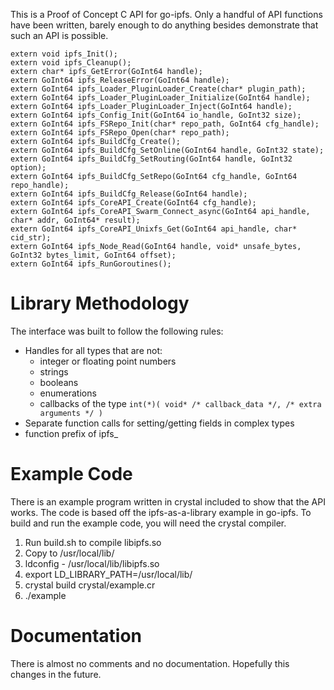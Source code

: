 This is a Proof of Concept C API for go-ipfs. Only a handful of API functions have
been written, barely enough to do anything besides demonstrate that such an API
is possible.

```
extern void ipfs_Init();
extern void ipfs_Cleanup();
extern char* ipfs_GetError(GoInt64 handle);
extern GoInt64 ipfs_ReleaseError(GoInt64 handle);
extern GoInt64 ipfs_Loader_PluginLoader_Create(char* plugin_path);
extern GoInt64 ipfs_Loader_PluginLoader_Initialize(GoInt64 handle);
extern GoInt64 ipfs_Loader_PluginLoader_Inject(GoInt64 handle);
extern GoInt64 ipfs_Config_Init(GoInt64 io_handle, GoInt32 size);
extern GoInt64 ipfs_FSRepo_Init(char* repo_path, GoInt64 cfg_handle);
extern GoInt64 ipfs_FSRepo_Open(char* repo_path);
extern GoInt64 ipfs_BuildCfg_Create();
extern GoInt64 ipfs_BuildCfg_SetOnline(GoInt64 handle, GoInt32 state);
extern GoInt64 ipfs_BuildCfg_SetRouting(GoInt64 handle, GoInt32 option);
extern GoInt64 ipfs_BuildCfg_SetRepo(GoInt64 cfg_handle, GoInt64 repo_handle);
extern GoInt64 ipfs_BuildCfg_Release(GoInt64 handle);
extern GoInt64 ipfs_CoreAPI_Create(GoInt64 cfg_handle);
extern GoInt64 ipfs_CoreAPI_Swarm_Connect_async(GoInt64 api_handle, char* addr, GoInt64* result);
extern GoInt64 ipfs_CoreAPI_Unixfs_Get(GoInt64 api_handle, char* cid_str);
extern GoInt64 ipfs_Node_Read(GoInt64 handle, void* unsafe_bytes, GoInt32 bytes_limit, GoInt64 offset);
extern GoInt64 ipfs_RunGoroutines();
```

# Library Methodology

The interface was built to follow the following rules:

* Handles for all types that are not:
  * integer or floating point numbers
  * strings
  * booleans
  * enumerations
  * callbacks of the type  ``int(*)( void* /* callback_data */, /* extra arguments */ )``
* Separate function calls for setting/getting fields in complex types
* function prefix of ipfs_

# Example Code

There is an example program written in crystal included to show that the
API works.  The code is based off the ipfs-as-a-library example in go-ipfs.
To build and run the example code, you will need the crystal compiler.

1. Run build.sh to compile libipfs.so
2. Copy to /usr/local/lib/
3. ldconfig - /usr/local/lib/libipfs.so
4. export LD\_LIBRARY\_PATH=/usr/local/lib/
5. crystal build crystal/example.cr
6. ./example

# Documentation

There is almost no comments and no documentation. Hopefully this changes
in the future.

